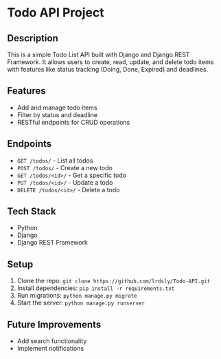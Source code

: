 # Todo API Project

## Description
This is a simple Todo List API built with Django and Django REST Framework. It allows users to create, read, update, and delete todo items with features like status tracking (Doing, Done, Expired) and deadlines.

## Features
- Add and manage todo items
- Filter by status and deadline
- RESTful endpoints for CRUD operations

## Endpoints
- `GET /todos/` - List all todos
- `POST /todos/` - Create a new todo
- `GET /todos/<id>/` - Get a specific todo
- `PUT /todos/<id>/` - Update a todo
- `DELETE /todos/<id>/` - Delete a todo

## Tech Stack
- Python
- Django
- Django REST Framework

## Setup
1. Clone the repo: `git clone https://github.com/lrdsly/Todo-API.git`
2. Install dependencies: `pip install -r requirements.txt`
3. Run migrations: `python manage.py migrate`
4. Start the server: `python manage.py runserver`

## Future Improvements
- Add search functionality
- Implement notifications

